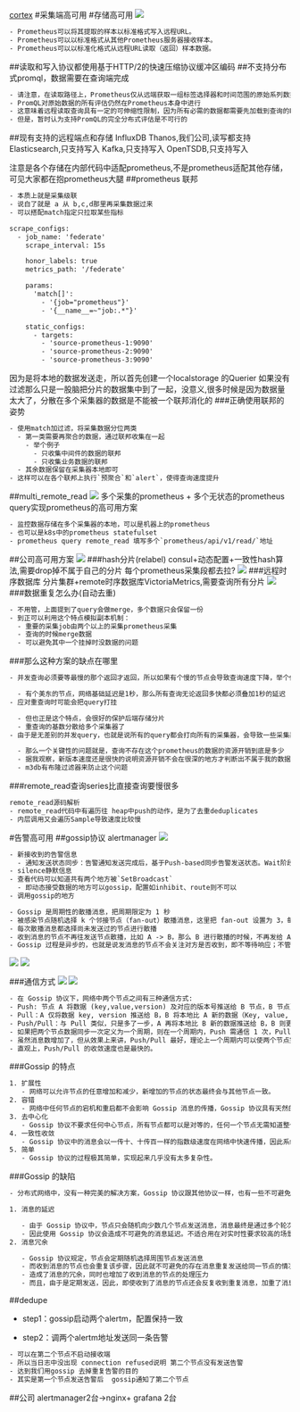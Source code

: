 [](https://www.eet-china.com/mp/a26095.html)
[cortex](https://zhuanlan.zhihu.com/p/258163845)
#采集端高可用
[](http://www.xuyasong.com/?p=1921#i-7)
#存储高可用
![](.z_00_prometheus_01_高可用方案_images/48a14da8.png)
```asp
- Prometheus可以将其提取的样本以标准格式写入远程URL。
- Prometheus可以以标准格式从其他Prometheus服务器接收样本。
- Prometheus可以以标准化格式从远程URL读取（返回）样本数据。
```
##读取和写入协议都使用基于HTTP/2的快速压缩协议缓冲区编码
##不支持分布式promql，数据需要在查询端完成
```asp
- 请注意，在读取路径上，Prometheus仅从远端获取一组标签选择器和时间范围的原始系列数据
- PromQL对原始数据的所有评估仍然在Prometheus本身中进行
- 这意味着远程读取查询具有一定的可伸缩性限制，因为所有必需的数据都需要先加载到查询的Prometheus服务器中，然后再在该服务器中进行处理。
- 但是，暂时认为支持PromQL的完全分布式评估是不可行的
```
##现有支持的远程端点和存储
InfluxDB
Thanos,我们公司,读写都支持
Elasticsearch,只支持写入
Kafka,只支持写入
OpenTSDB,只支持写入

注意是各个存储在内部代码中适配prometheus,不是prometheus适配其他存储，可见大家都在抱prometheus大腿
##prometheus 联邦
```asp
- 本质上就是采集级联
- 说白了就是 a 从 b,c,d那里再采集数据过来
- 可以搭配match指定只拉取某些指标
```
```asp
scrape_configs:
  - job_name: 'federate'
    scrape_interval: 15s

    honor_labels: true
    metrics_path: '/federate'

    params:
      'match[]':
        - '{job="prometheus"}'
        - '{__name__=~"job:.*"}'

    static_configs:
      - targets:
        - 'source-prometheus-1:9090'
        - 'source-prometheus-2:9090'
        - 'source-prometheus-3:9090'
```
因为是将本地的数据发送走，所以首先创建一个localstorage 的Querier
如果没有过滤那么只是一股脑把分片的数据集中到了一起，没意义,很多时候是因为数据量太大了，分散在多个采集器的数据是不能被一个联邦消化的
###正确使用联邦的姿势
```asp
- 使用match加过滤，将采集数据分位两类
  - 第一类需要再聚合的数据，通过联邦收集在一起
    - 举个例子
      - 只收集中间件的数据的联邦
      - 只收集业务数据的联邦
  - 其余数据保留在采集器本地即可
- 这样可以在各个联邦上执行`预聚合`和`alert`，使得查询速度提升
```
##multi_remote_read
![](.z_00_prometheus_01_高可用方案_images/b1f4a130.png)
多个采集的prometheus + 多个无状态的prometheus query实现prometheus的高可用方案
```asp
- 监控数据存储在多个采集器的本地，可以是机器上的prometheus
- 也可以是k8s中的prometheus statefulset
- prometheus query remote_read 填写多个`prometheus/api/v1/read/`地址
```
##公司高可用方案
[](https://zhuanlan.zhihu.com/p/311257416)
![](.z_00_prometheus_01_高可用方案_images/1fd436f4.png)
###hash分片(relabel)
consul+动态配置+一致性hash算法,需要drop掉不属于自己的分片
每个prometheus采集段都去拉?
![](.z_00_prometheus_01_高可用方案_images/55110f52.png)
###远程时序数据库
分片集群+remote时序数据库VictoriaMetrics,需要查询所有分片
[](https://mojo-zd.github.io/2019/06/26/promtheus-VictoriaMetrics%E7%BB%84%E5%90%88%E6%8A%80/)
![](.z_00_prometheus_01_高可用方案_images/6d72bf96.png)
[](https://blog.cong.moe/post/2021-08-23-use-victoria-metrics-replace-prometheus/)
###数据重复怎么办(自动去重)
```asp
- 不用管，上面提到了query会做merge，多个数据只会保留一份
- 到正可以利用这个特点模拟副本机制：
  - 重要的采集job由两个以上的采集prometheus采集
  - 查询的时候merge数据
  - 可以避免其中一个挂掉时没数据的问题
```
###那么这种方案的缺点在哪里
```asp
- 并发查询必须要等最慢的那个返回才返回，所以如果有个慢的节点会导致查询速度下降，举个例子

  - 有个美东的节点，网络基础延迟是1秒，那么所有查询无论返回多快都必须叠加1秒的延迟
- 应对重查询时可能会把query打挂

  - 但也正是这个特点，会很好的保护后端存储分片
  - 重查询的基数分散给多个采集器了
- 由于是无差别的并发query，也就是说所有的query都会打向所有的采集器，会导致一些采集器总是查询不存在他这里的数据

  - 那么一个关键性的问题就是，查询不存在这个prometheus的数据的资源开销到底是多少
  - 据我观察，新版本速度还是很快的说明资源开销不会在很深的地方才判断出不属于我的数据
  - m3db有布隆过滤器来防止这个问题
```
###remote_read查询series比直接查询要慢很多
```asp
remote_read源码解析
- remote_read代码中有遍历往 heap中push的动作，是为了去重deduplicates
- 内层调用又会遍历Sample导致速度比较慢
```

#告警高可用
##gossip协议
alertmanager
![](.z_00_prometheus_01_高可用方案_images/76bb0b53.png)
```asp
- 新接收到的告警信息
  - 通知发送状态同步：告警通知发送完成后，基于Push-based同步告警发送状态。Wait阶段可以确保集群状态一致
- silence静默信息
- 查看代码可以知道共有两个地方被`SetBroadcast`
  - 即动态接受数据的地方可以gossip，配置如inhibit、route则不可以
- 调用gossip的地方
```
```asp
- Gossip 是周期性的散播消息，把周期限定为 1 秒
- 被感染节点随机选择 k 个邻接节点（fan-out）散播消息，这里把 fan-out 设置为 3，每次最多往 3 个节点散播。
- 每次散播消息都选择尚未发送过的节点进行散播
- 收到消息的节点不再往发送节点散播，比如 A -> B，那么 B 进行散播的时候，不再发给 A。
- Gossip 过程是异步的，也就是说发消息的节点不会关注对方是否收到，即不等待响应；不管对方有没有收到，它都会每隔 1 秒向周围节点发消息。异步是它的优点，而消息冗余则是它的缺点。
```
![](.z_00_prometheus_01_高可用方案_images/19249a09.png)
[](z_01_分布式_临界知识_共识(consensus)算法_paxos_选举(强leader算法)_raft(共识算法_强领导算法_强一致性)_zab(顺序一致性_强领导算法)_gossip(共识算法_最终一致性_无领导算法)_bully.md)
![](.z_00_prometheus_01_高可用方案_images/268e7590.png)

###通信方式
![](.z_00_prometheus_01_高可用方案_images/8f8ae323.png)
![](.z_00_prometheus_01_高可用方案_images/f11036df.png)
[](https://yunlzheng.gitbook.io/prometheus-book/part-ii-prometheus-jin-jie/readmd/alertmanager-high-availability)
```asp
- 在 Gossip 协议下，网络中两个节点之间有三种通信方式:
- Push: 节点 A 将数据 (key,value,version) 及对应的版本号推送给 B 节点，B 节点更新 A 中比自己新的数据
- Pull：A 仅将数据 key, version 推送给 B，B 将本地比 A 新的数据（Key, value, version）推送给 A，A 更新本地
- Push/Pull：与 Pull 类似，只是多了一步，A 再将本地比 B 新的数据推送给 B，B 则更新本地
- 如果把两个节点数据同步一次定义为一个周期，则在一个周期内，Push 需通信 1 次，Pull 需 2 次，Push/Pull 则需 3 次
- 虽然消息数增加了，但从效果上来讲，Push/Pull 最好，理论上一个周期内可以使两个节点完全一致
- 直观上，Push/Pull 的收敛速度也是最快的。
```
###Gossip 的特点
```asp
1. 扩展性
   - 网络可以允许节点的任意增加和减少，新增加的节点的状态最终会与其他节点一致。
2. 容错
   - 网络中任何节点的宕机和重启都不会影响 Gossip 消息的传播，Gossip 协议具有天然的分布式系统容错特性。
3. 去中心化
   - Gossip 协议不要求任何中心节点，所有节点都可以是对等的，任何一个节点无需知道整个网络状况，只要网络是连通的，任意一个节点就可以把消息散播到全网。
4. 一致性收敛
   - Gossip 协议中的消息会以一传十、十传百一样的指数级速度在网络中快速传播，因此系统状态的不一致可以在很快的时间内收敛到一致。消息传播速度达到了 logN。
5. 简单
   - Gossip 协议的过程极其简单，实现起来几乎没有太多复杂性。
```
###Gossip 的缺陷
```asp
- 分布式网络中，没有一种完美的解决方案，Gossip 协议跟其他协议一样，也有一些不可避免的缺陷，主要是两个：

1. 消息的延迟

   - 由于 Gossip 协议中，节点只会随机向少数几个节点发送消息，消息最终是通过多个轮次的散播而到达全网的，
   - 因此使用 Gossip 协议会造成不可避免的消息延迟。不适合用在对实时性要求较高的场景下。
2. 消息冗余

   - Gossip 协议规定，节点会定期随机选择周围节点发送消息
   - 而收到消息的节点也会重复该步骤，因此就不可避免的存在消息重复发送给同一节点的情况
   - 造成了消息的冗余，同时也增加了收到消息的节点的处理压力
   - 而且，由于是定期发送，因此，即使收到了消息的节点还会反复收到重复消息，加重了消息的冗余。
```

##dedupe
- step1：gossip启动两个alertm，配置保持一致

- step2：调两个alertm地址发送同一条告警
```asp
- 可以在第二个节点不启动接收端
- 所以当日志中没出现 connection refused说明 第二个节点没有发送告警
- 达到我们用gossip 去掉重复告警的目的
- 其实是第一个节点发送告警后  gossip通知了第二个节点
```
##公司
alertmanager2台->nginx+ grafana 2台
